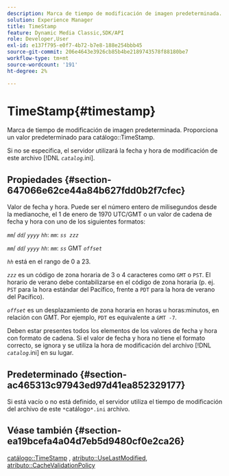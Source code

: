 ```yaml
---
description: Marca de tiempo de modificación de imagen predeterminada. Proporciona un valor predeterminado para la marca de tiempo del catálogo.
solution: Experience Manager
title: TimeStamp
feature: Dynamic Media Classic,SDK/API
role: Developer,User
exl-id: e137f795-e0f7-4b72-b7e8-188e254bbb45
source-git-commit: 206e4643e3926cb85b4be2189743578f88180be7
workflow-type: tm+mt
source-wordcount: '191'
ht-degree: 2%

---
```


# TimeStamp{#timestamp}

Marca de tiempo de modificación de imagen predeterminada. Proporciona un valor predeterminado para catálogo::TimeStamp.

Si no se especifica, el servidor utilizará la fecha y hora de modificación de este archivo [!DNL *`catalog`*.ini].

## Propiedades {#section-647066e62ce44a84b627fdd0b2f7cfec}

Valor de fecha y hora. Puede ser el número entero de milisegundos desde la medianoche, el 1 de enero de 1970 UTC/GMT o un valor de cadena de fecha y hora con uno de los siguientes formatos:

*`mm`*/  *`dd`*/  *`yyyy`* *`hh`*:  *`mm`*:  *`ss zzz`*

*`mm`*/  *`dd`*/  *`yyyy`* *`hh`*:  *`mm`*:  *`ss`* GMT  *`offset`*

*`hh`* está en el rango de 0 a 23.

*`zzz`* es un código de zona horaria de 3 o 4 caracteres como  `GMT` o  `PST`. El horario de verano debe contabilizarse en el código de zona horaria (p. ej. `PST` para la hora estándar del Pacífico, frente a `PDT` para la hora de verano del Pacífico).

*`offset`* es un desplazamiento de zona horaria en horas u horas:minutos, en relación con GMT. Por ejemplo, `PDT` es equivalente a `GMT -7`.

Deben estar presentes todos los elementos de los valores de fecha y hora con formato de cadena. Si el valor de fecha y hora no tiene el formato correcto, se ignora y se utiliza la hora de modificación del archivo [!DNL *`catalog`*.ini] en su lugar.

## Predeterminado {#section-ac465313c97943ed97d41ea852329177}

Si está vacío o no está definido, el servidor utiliza el tiempo de modificación del archivo de este `*`catálogo`*.ini` archivo.

## Véase también {#section-ea19bcefa4a04d7eb5d9480cf0e2ca26}

[catálogo::TimeStamp](../../../../../is-api/image-catalog/image-serving-api-ref/c-image-catalog-reference/c-image-svg-data-reference/c-image-data-reference/r-timestamp-cat.md#reference-59a27b72f4cb4a53a3baba83214c4ded) ,  [atributo::UseLastModified](../../../../../is-api/image-catalog/image-serving-api-ref/c-image-catalog-reference/c-attributes-reference/r-uselastmodified.md#reference-73ecc421e6864a38aec5a4775f06b8e8),  [atributo::CacheValidationPolicy](../../../../../is-api/image-catalog/image-serving-api-ref/c-image-catalog-reference/c-attributes-reference/r-cachevalidationpolicy.md#reference-e55e52fd749041718a9af69fa2027b57)
